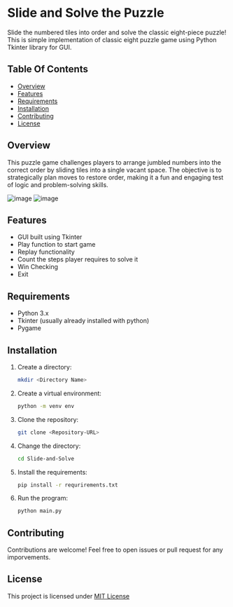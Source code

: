 # Slide and Solve the Puzzle

Slide the numbered tiles into order and solve the classic eight-piece puzzle! This is simple implementation of classic eight puzzle game using Python Tkinter library for GUI.

## Table Of Contents
- [Overview](#overview)
- [Features](#features)
- [Requirements](#requirements)
- [Installation](#installation)
- [Contributing](#contributing)
- [License](#license)

## Overview
This puzzle game challenges players to arrange jumbled numbers into the correct order by sliding tiles into a single vacant space. The objective is to strategically plan moves to restore order, making it a fun and engaging test of logic and problem-solving skills.

![image](https://github.com/user-attachments/assets/5b427145-a76c-4d53-8855-4ea7cc4911bb)
![image](https://github.com/user-attachments/assets/5baedbc3-4dc2-40b6-9e43-e5dfc66fc6f8)


## Features
- GUI built using Tkinter
- Play function to start game
- Replay functionality
- Count the steps player requires to solve it
- Win Checking
- Exit 

## Requirements
- Python 3.x
- Tkinter (usually already installed with python)
- Pygame

## Installation
1. Create a directory:
    ```bash
    mkdir <Directory Name>
    ```

2. Create a virtual environment:
    ```bash
    python -m venv env
    ```

3. Clone the repository:
    ```bash
    git clone <Repository-URL> 
    ```
4. Change the directory:
    ```bash
    cd Slide-and-Solve
    ```
5. Install the requirements:
    ```bash
    pip install -r requrirements.txt
    ```
6. Run the program:
    ```bash
    python main.py
    ```

## Contributing
Contributions are welcome!
Feel free to open issues or pull request for any imporvements.

## License
This project is licensed under [MIT License](LICENSE)
